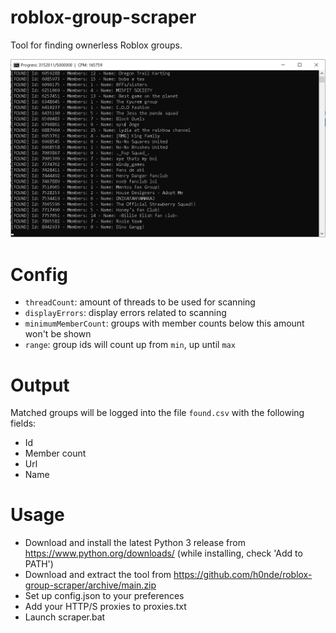 # roblox-group-scraper
Tool for finding ownerless Roblox groups.

![Screenshot](screenshot.png)


# Config
- `threadCount`: amount of threads to be used for scanning
- `displayErrors`: display errors related to scanning
- `minimumMemberCount`: groups with member counts below this amount won't be shown
- `range`: group ids will count up from `min`, up until `max`

# Output
Matched groups will be logged into the file `found.csv` with the following fields:
- Id
- Member count
- Url
- Name

# Usage
- Download and install the latest Python 3 release from https://www.python.org/downloads/ (while installing, check 'Add to PATH')
- Download and extract the tool from https://github.com/h0nde/roblox-group-scraper/archive/main.zip
- Set up config.json to your preferences
- Add your HTTP/S proxies to proxies.txt
- Launch scraper.bat
